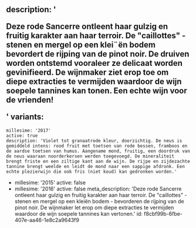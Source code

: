 description: '<p>Deze rode Sancerre ontleent haar gulzig en fruitig karakter aan haar terroir. De "caillottes" - stenen en mergel op een klei¨ën bodem bevordert de rijping van de pinot noir. De druiven worden ontstemd vooraleer ze delicaat worden gevinifieerd. De wijnmaker ziet erop toe om diepe extracties te vermijden waardoor de wijn soepele tannines kan tonen. Een echte wijn voor de vrienden!</p>'
variants:
  -
    millesime: '2017'
    active: true
    description: 'Violet tot granaatrode kleur, doorzichtig. De neus is gemiddeld intens: rood fruit met toetsen van rode bessen, framboos en de aardse toetsen van humus. Aangename mond, fruitig, een doordruk van de neus waaraan noorderkersen werden toegevoegd. De mineraliteit brengt friste en een ziltige kant aan de wijn. De rijpe en zijdezachte tannine brengt weelde en leidt de mond naar een sappige afdronk. Een echte plezierwijn die ook fris (niet koud) kan gedronken worden.'
  -
    millesime: '2015'
    active: false
  -
    millesime: '2016'
    active: false
meta_description: 'Deze rode Sancerre ontleent haar gulzig en fruitig karakter aan haar terroir. De "caillottes" - stenen en mergel op een kleiën bodem - bevorderen de rijping van de pinot noir. De wijnmaker let erop om diepe extracties te vermijden waardoor de wijn soepele tannines kan vertonen.'
id: f8cbf99b-6fbe-407e-aa46-1e8c2a9643f9
